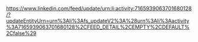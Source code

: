https://www.linkedin.com/feed/update/urn:li:activity:7165939063701680128/?updateEntityUrn=urn%3Ali%3Afs_updateV2%3A%28urn%3Ali%3Aactivity%3A7165939063701680128%2CFEED_DETAIL%2CEMPTY%2CDEFAULT%2Cfalse%29
